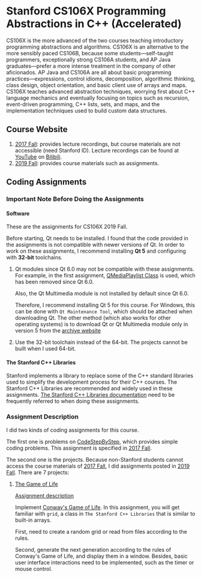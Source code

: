 # Stanford CS106X Programming Abstractions in C++ (Accelerated)

CS106X is the more advanced of the two courses teaching introductory programming abstractions and algorithms.  CS106X is an alternative to the more sensibly paced CS106B, because some students—self-taught programmers, exceptionally strong CS106A students, and AP Java graduates—prefer a more intense treatment in the company of other aficionados. AP Java and CS106A are all about basic programming practices—expressions, control idioms, decomposition, algorithmic thinking, class design, object orientation, and basic client use of arrays and maps.  CS106X teaches advanced abstraction techniques, worrying first about C++ language mechanics and eventually focusing on topics such as recursion, event-driven programming, C++ lists, sets, and maps, and the implementation techniques used to build custom data structures. 

## Course Website

1. [2017 Fall](http://web.stanford.edu/class/archive/cs/cs106x/cs106x.1182/lectures.shtml): provides lecture recordings, but course materials are not accessible (need Stanford ID). Lecture recordings can be found at [YouTube](https://www.youtube.com/watch?v=pOyyGQU_ErA&list=PLoCMsyE1cvdVmbGH6Jp-9twXPbi5J_IBT) on [Bilibili](https://www.bilibili.com/video/BV1PK411A7S4/?spm_id_from=333.1007.top_right_bar_window_custom_collection.content.click).
2. [2019 Fall](https://web.stanford.edu/class/cs106x/index.html): provides course materials such as assignments.

## Coding Assignments

### Important Note Before Doing the Assignments


#### Software

These are the assignments for CS106X 2019 Fall.

Before starting, Qt needs to be installed. I found that the code provided in the assignments is not compatible with newer versions of Qt. In order to work on these assignments, I recommend installing **Qt 5** and configuring with **32-bit** toolchains.

1. Qt modules since Qt 6.0 may not be compatible with these assignments. For example, in the first assignment, [QMediaPlaylist Class](https://doc.qt.io/qt-5/qmediaplaylist.html) is used, which has been removed since Qt 6.0.

    Also, the Qt Multimedia module is not installed by default since Qt 6.0.
    
    Therefore, I recommend installing Qt 5 for this course. For Windows, this can be done with `Qt Maintenance Tool`, which should be attached when downloading Qt.
    The other method (which also works for other operating systems) is to download Qt or Qt Multimedia module only in version 5 from the [archive website](https://download.qt.io/archive/qt/)

2. Use the 32-bit toolchain instead of the 64-bit. The projects cannot be built when I used 64-bit.

#### The Stanford C++ Libraries

Stanford implements a library to replace some of the C++ standard libraries used to simplify the development process for their C++ courses. The Stanford C++ Libraries are recommended and widely used in these assignments. [The Stanford C++ Libraries documentation](http://www.martinstepp.com/cppdoc/) need to be frequently referred to when doing these assignments.


### Assignment Description


I did two kinds of coding assignments for this course. 

The first one is problems on [CodeStepByStep](https://www.codestepbystep.com/), which provides simple coding problems. This assignment is specified in [2017 Fall](http://web.stanford.edu/class/archive/cs/cs106x/cs106x.1182/lectures.shtml).

The second one is the projects. Because non-Stanford students cannot access the course materials of [2017 Fall](http://web.stanford.edu/class/archive/cs/cs106x/cs106x.1182/lectures.shtml), I did assignments posted in [2019 Fall](https://web.stanford.edu/class/cs106x/index.html). There are 7 projects:

1. [The Game of Life](assignment/assign-1-game-of-life/)
   
   [Assignment description](assignment/assign-1-game-of-life/05-Assignment-1-Life.pdf)

    Implement [Conway's Game of Life](https://en.wikipedia.org/wiki/Conway%27s_Game_of_Life#:~:text=The%20Game%20of%20Life%2C%20also,state%2C%20requiring%20no%20further%20input.). In this assignment, you will get familiar with `grid`, a class in `The Stanford C++ Libraries` that is similar to built-in arrays.

   First, need to create a random grid or read from files according to the rules.

   Second, generate the next generation according to the rules of Conway's Game of Life, and display them in a window. Besides, basic user interface interactions need to be implemented, such as the timer or mouse control.

